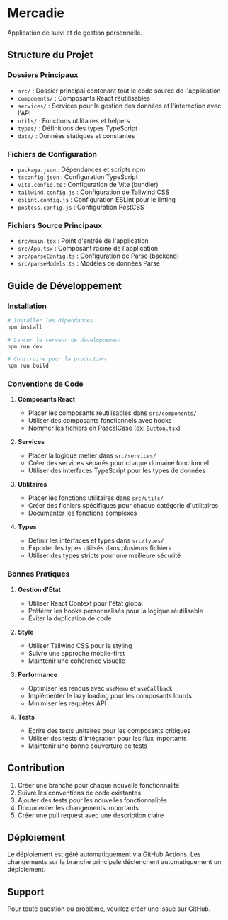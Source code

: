 # Mercadie

Application de suivi et de gestion personnelle.

## Structure du Projet

### Dossiers Principaux

- `src/` : Dossier principal contenant tout le code source de l'application
- `components/` : Composants React réutilisables
- `services/` : Services pour la gestion des données et l'interaction avec l'API
- `utils/` : Fonctions utilitaires et helpers
- `types/` : Définitions des types TypeScript
- `data/` : Données statiques et constantes

### Fichiers de Configuration

- `package.json` : Dépendances et scripts npm
- `tsconfig.json` : Configuration TypeScript
- `vite.config.ts` : Configuration de Vite (bundler)
- `tailwind.config.js` : Configuration de Tailwind CSS
- `eslint.config.js` : Configuration ESLint pour le linting
- `postcss.config.js` : Configuration PostCSS

### Fichiers Source Principaux

- `src/main.tsx` : Point d'entrée de l'application
- `src/App.tsx` : Composant racine de l'application
- `src/parseConfig.ts` : Configuration de Parse (backend)
- `src/parseModels.ts` : Modèles de données Parse

## Guide de Développement

### Installation

```bash
# Installer les dépendances
npm install

# Lancer le serveur de développement
npm run dev

# Construire pour la production
npm run build
```

### Conventions de Code

1. **Composants React**
   - Placer les composants réutilisables dans `src/components/`
   - Utiliser des composants fonctionnels avec hooks
   - Nommer les fichiers en PascalCase (ex: `Button.tsx`)

2. **Services**
   - Placer la logique métier dans `src/services/`
   - Créer des services séparés pour chaque domaine fonctionnel
   - Utiliser des interfaces TypeScript pour les types de données

3. **Utilitaires**
   - Placer les fonctions utilitaires dans `src/utils/`
   - Créer des fichiers spécifiques pour chaque catégorie d'utilitaires
   - Documenter les fonctions complexes

4. **Types**
   - Définir les interfaces et types dans `src/types/`
   - Exporter les types utilisés dans plusieurs fichiers
   - Utiliser des types stricts pour une meilleure sécurité

### Bonnes Pratiques

1. **Gestion d'État**
   - Utiliser React Context pour l'état global
   - Préférer les hooks personnalisés pour la logique réutilisable
   - Éviter la duplication de code

2. **Style**
   - Utiliser Tailwind CSS pour le styling
   - Suivre une approche mobile-first
   - Maintenir une cohérence visuelle

3. **Performance**
   - Optimiser les rendus avec `useMemo` et `useCallback`
   - Implémenter le lazy loading pour les composants lourds
   - Minimiser les requêtes API

4. **Tests**
   - Écrire des tests unitaires pour les composants critiques
   - Utiliser des tests d'intégration pour les flux importants
   - Maintenir une bonne couverture de tests

## Contribution

1. Créer une branche pour chaque nouvelle fonctionnalité
2. Suivre les conventions de code existantes
3. Ajouter des tests pour les nouvelles fonctionnalités
4. Documenter les changements importants
5. Créer une pull request avec une description claire

## Déploiement

Le déploiement est géré automatiquement via GitHub Actions. Les changements sur la branche principale déclenchent automatiquement un déploiement.

## Support

Pour toute question ou problème, veuillez créer une issue sur GitHub. 